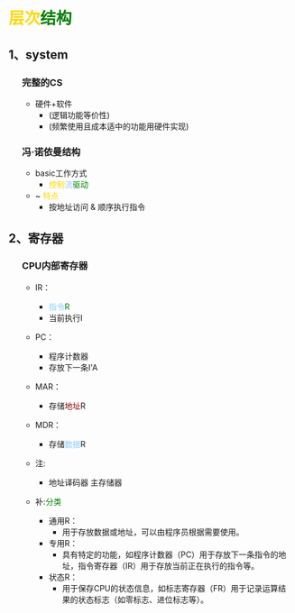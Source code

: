 #  <span style="color: Gold;">层次</span><span style="color: green;">结构</span>
## 1、system
<ul>

### 完整的CS
  - 硬件+软件
    - (逻辑功能等价性)
    - (频繁使用且成本适中的功能用硬件实现)
### 冯·诺依曼结构
  - basic工作方式
    -  <span style="color: Gold;">控制</span><span style="color: LightSkyBlue;">流</span><span style="color: green;">驱动</span>
  - ~ <span style="color: Gold;">特点</span>
    - 按地址访问 & 顺序执行指令
</ul>

## 2、寄存器
<ul>

### CPU内部寄存器
  - IR：
    - <span style="color: LightSkyBlue;">指令</span><span style="color: green;">R</span>    
    - 当前执行I
  - PC：
    - 程序计数器
    - 存放下一条I'A
  - MAR：
    - 存储<span style="color: DarkRed;">地址</span>R
  - MDR：
    - 存储<span style="color: LightSkyBlue;">数据</span>R

- 注:
  - 地址译码器 主存储器
- 补:<span style="color: green;">分类</span>
    - 通用R：
      - 用于存放数据或地址，可以由程序员根据需要使用。
  - 专用R：
      - 具有特定的功能，如程序计数器（PC）用于存放下一条指令的地址，指令寄存器（IR）用于存放当前正在执行的指令等。
  - 状态R：
    - 用于保存CPU的状态信息，如标志寄存器（FR）用于记录运算结果的状态标志（如零标志、进位标志等）。
</ul>